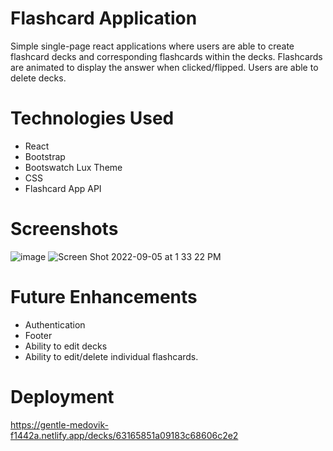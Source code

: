 # Flashcard Application

Simple single-page react applications where users are able to create flashcard decks and corresponding flashcards within the decks.  Flashcards are animated to display the answer when clicked/flipped. Users are able to delete decks.  


# Technologies Used
- React
- Bootstrap
- Bootswatch Lux Theme
- CSS
- Flashcard App API


# Screenshots
![image](https://user-images.githubusercontent.com/30585039/188510132-4d4b21a5-8acb-4445-a587-36df1b5618e8.png)
![Screen Shot 2022-09-05 at 1 33 22 PM](https://user-images.githubusercontent.com/30585039/188510147-9e025cb6-89ed-4952-9b3d-99310a3dc815.png)


# Future Enhancements
- Authentication 
- Footer
- Ability to edit decks
- Ability to edit/delete individual flashcards. 

# Deployment 
https://gentle-medovik-f1442a.netlify.app/decks/63165851a09183c68606c2e2

